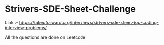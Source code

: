 # Strivers-SDE-Sheet-Challenge
Link :- https://takeuforward.org/interviews/strivers-sde-sheet-top-coding-interview-problems/

All the questions are done on Leetcode

